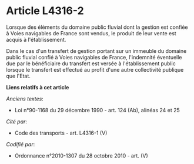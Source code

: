 # Article L4316-2

Lorsque des éléments du domaine public fluvial dont la gestion est confiée à Voies navigables de France sont vendus, le
produit de leur vente est acquis à l'établissement.

Dans le cas d'un transfert de gestion portant sur un immeuble du domaine public fluvial confié à Voies navigables de France,
l'indemnité éventuelle due par le bénéficiaire du transfert est versée à l'établissement public lorsque le transfert est
effectué au profit d'une autre collectivité publique que l'Etat.

**Liens relatifs à cet article**

_Anciens textes_:

  - Loi n°90-1168 du 29 décembre 1990 - art. 124 (Ab), alinéas 24 et 25

_Cité par_:

  - Code des transports - art. L4316-1 (V)

_Codifié par_:

  - Ordonnance n°2010-1307 du 28 octobre 2010 - art. (V)
